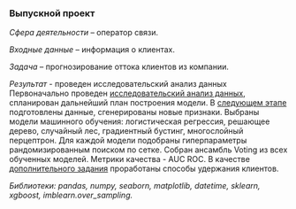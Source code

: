 ### Выпускной проект ###

*Сфера деятельности* – оператор связи.

*Входные данные* – информация о клиентах.

*Задача* – прогнозирование оттока клиентов из компании.

*Результат* - проведен исследовательский анализ данных
Первоначально проведен [исследовательский анализ данных](https://github.com/Cation73/yandex_praktikum/blob/master/15-final-project-last/EDA-for-telecom-provider.ipynb), спланирован дальнейший план построения модели.
В [следующем этапе](https://github.com/Cation73/yandex_praktikum/blob/master/15-final-project-last/ml-task-for-telecom-provider.ipynb) подготовлены данные, сгенерированы новые признаки.
Выбраны модели машинного обучения: логистическая регрессия, решающее дерево, случайный лес, градиентный бустинг, многослойный перцептрон. Для каждой модели подобраны гиперпараметры рандомизированным поиском по сетке.
Собран ансамбль Voting из всех обученных моделей. Метрики качества - AUC ROC.
В качестве [дополнительного задания](https://github.com/Cation73/yandex_praktikum/blob/master/15-final-project-last/extra-tast-telecom-provider.ipynb) проработаны способы удержания клиентов.

*Библиотеки: pandas, numpy, seaborn, matplotlib, datetime, sklearn, xgboost, imblearn.over_sampling.*






